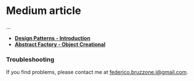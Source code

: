 # Medium article

...

- [**Design Patterns - Introduction**](https://github.com/FedericoBruzzone/medium/tree/main/Design%20Patterns%20%E2%80%8A-%E2%80%8A%20Introduction) 
- [**Abstract Factory - Object Creational**](https://github.com/FedericoBruzzone/medium/tree/main/Abstract%20Factory%20-%20Object%20Creational)

### Troubleshooting
If you find problems, please contact me at federico.bruzzone.i@gmail.com.
